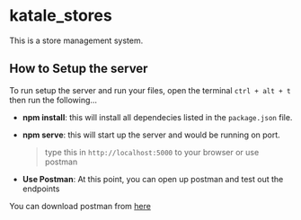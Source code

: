 # katale_stores

This is a store management system.

## How to Setup the server

To run setup the server and run your files, open the terminal `ctrl + alt + t` then run the following...

* **npm install**: this will install all dependecies listed in the `package.json` file.

* **npm serve**: this will start up the server and would be running on port.

    > type this in `http://localhost:5000` to your browser or use postman

* **Use Postman**: At this point, you can open up postman and test out the endpoints

You can download postman from [here](https://www.getpostman.com/apps)